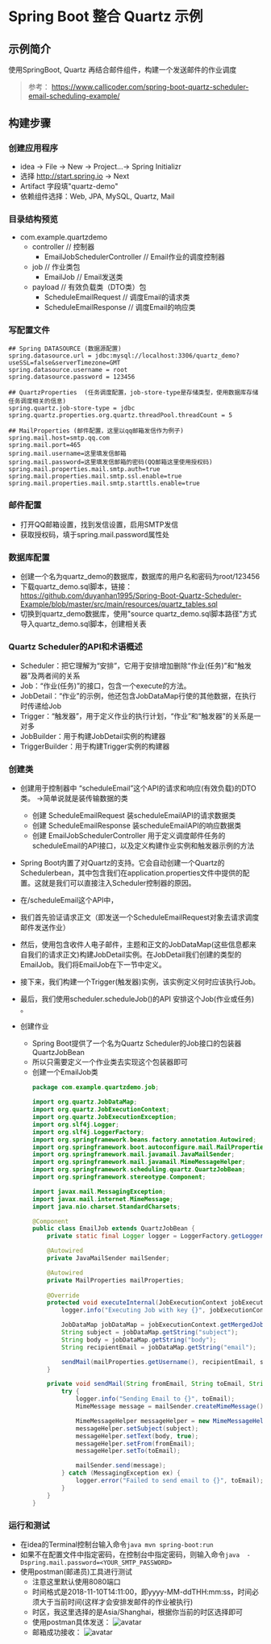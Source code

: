# Spring Boot 整合 Quartz 示例
## 示例简介
使用SpringBoot, Quartz 再结合邮件组件，构建一个发送邮件的作业调度
> 参考： https://www.callicoder.com/spring-boot-quartz-scheduler-email-scheduling-example/
## 构建步骤
### 创建应用程序
 - idea -> File -> New -> Project...-> Spring Initializr
 - 选择 http://start.spring.io -> Next
 - Artifact 字段填"quartz-demo"
 - 依赖组件选择：Web, JPA, MySQL, Quartz, Mail

### 目录结构预览
 - com.example.quartzdemo
     - controller // 控制器
         - EmailJobSchedulerController // Email作业的调度控制器
     - job // 作业类包
         - EmailJob // Email发送类
     - payload // 有效负载类（DTO类）包
         - ScheduleEmailRequest     // 调度Email的请求类
         - ScheduleEmailResponse    // 调度Email的响应类
         
### 写配置文件
```properties
## Spring DATASOURCE (数据源配置)
spring.datasource.url = jdbc:mysql://localhost:3306/quartz_demo?useSSL=false&serverTimezone=GMT
spring.datasource.username = root
spring.datasource.password = 123456

## QuartzProperties  (任务调度配置，job-store-type是存储类型，使用数据库存储任务调度相关的信息)
spring.quartz.job-store-type = jdbc
spring.quartz.properties.org.quartz.threadPool.threadCount = 5

## MailProperties (邮件配置，这里以qq邮箱发信作为例子)
spring.mail.host=smtp.qq.com
spring.mail.port=465
spring.mail.username=这里填发信邮箱
spring.mail.password=这里填发信邮箱的密码(QQ邮箱这里使用授权码)
spring.mail.properties.mail.smtp.auth=true
spring.mail.properties.mail.smtp.ssl.enable=true
spring.mail.properties.mail.smtp.starttls.enable=true
```
### 邮件配置
 - 打开QQ邮箱设置，找到发信设置，启用SMTP发信
 - 获取授权码，填于spring.mail.password属性处

### 数据库配置
 - 创建一个名为quartz_demo的数据库，数据库的用户名和密码为root/123456
 - 下载quartz_demo.sql脚本，链接：https://github.com/duyanhan1995/Spring-Boot-Quartz-Scheduler-Example/blob/master/src/main/resources/quartz_tables.sql
 - 切换到quartz_demo数据库，使用"source quartz_demo.sql脚本路径"方式导入quartz_demo.sql脚本，创建相关表

### Quartz Scheduler的API和术语概述
 - Scheduler：把它理解为“安排”，它用于安排增加删除“作业(任务)”和“触发器”及两者间的关系
 - Job：“作业(任务)”的接口，包含一个execute的方法。
 - JobDetail：“作业”的示例，他还包含JobDataMap行使的其他数据，在执行时传递给Job
 - Trigger：“触发器”，用于定义作业的执行计划，“作业”和“触发器”的关系是一对多
 - JobBuilder：用于构建JobDetail实例的构建器
 - TriggerBuilder：用于构建Trigger实例的构建器
 
 ### 创建类
  - 创建用于控制器中 “scheduleEmail”这个API的请求和响应(有效负载)的DTO类。 ->简单说就是装传输数据的类
     - 创建 ScheduleEmailRequest   装scheduleEmailAPI的请求数据类
     - 创建 ScheduleEmailResponse   装scheduleEmailAPI的响应数据类
     - 创建 EmailJobSchedulerController  用于定义调度邮件任务的scheduleEmail的API接口，以及定义构建作业实例和触发器示例的方法
  - Spring Boot内置了对Quartz的支持。它会自动创建一个Quartz的Schedulerbean，其中包含我们在application.properties文件中提供的配置。这就是我们可以直接注入Scheduler控制器的原因。
   
  - 在/scheduleEmail这个API中，
   
  - 我们首先验证请求正文（即发送一个ScheduleEmailRequest对象去请求调度邮件发送作业）
   
  - 然后，使用包含收件人电子邮件，主题和正文的JobDataMap(这些信息都来自我们的请求正文)构建JobDetail实例。在JobDetail我们创建的类型的EmailJob。我们将EmailJob在下一节中定义。
   
  - 接下来，我们构建一个Trigger(触发器)实例，该实例定义何时应该执行Job。
   
  - 最后，我们使用scheduler.scheduleJob()的API 安排这个Job(作业或任务) 。
   
  - 创建作业
     - Spring Boot提供了一个名为Quartz Scheduler的Job接口的包装器QuartzJobBean
     - 所以只需要定义一个作业类去实现这个包装器即可
     - 创建一个EmailJob类
        ```java
        package com.example.quartzdemo.job;
        
        import org.quartz.JobDataMap;
        import org.quartz.JobExecutionContext;
        import org.quartz.JobExecutionException;
        import org.slf4j.Logger;
        import org.slf4j.LoggerFactory;
        import org.springframework.beans.factory.annotation.Autowired;
        import org.springframework.boot.autoconfigure.mail.MailProperties;
        import org.springframework.mail.javamail.JavaMailSender;
        import org.springframework.mail.javamail.MimeMessageHelper;
        import org.springframework.scheduling.quartz.QuartzJobBean;
        import org.springframework.stereotype.Component;
        
        import javax.mail.MessagingException;
        import javax.mail.internet.MimeMessage;
        import java.nio.charset.StandardCharsets;
        
        @Component
        public class EmailJob extends QuartzJobBean {
            private static final Logger logger = LoggerFactory.getLogger(EmailJob.class);
        
            @Autowired
            private JavaMailSender mailSender;
        
            @Autowired
            private MailProperties mailProperties;
            
            @Override
            protected void executeInternal(JobExecutionContext jobExecutionContext) throws JobExecutionException {
                logger.info("Executing Job with key {}", jobExecutionContext.getJobDetail().getKey());
        
                JobDataMap jobDataMap = jobExecutionContext.getMergedJobDataMap();
                String subject = jobDataMap.getString("subject");
                String body = jobDataMap.getString("body");
                String recipientEmail = jobDataMap.getString("email");
        
                sendMail(mailProperties.getUsername(), recipientEmail, subject, body);
            }
        
            private void sendMail(String fromEmail, String toEmail, String subject, String body) {
                try {
                    logger.info("Sending Email to {}", toEmail);
                    MimeMessage message = mailSender.createMimeMessage();
        
                    MimeMessageHelper messageHelper = new MimeMessageHelper(message, StandardCharsets.UTF_8.toString());
                    messageHelper.setSubject(subject);
                    messageHelper.setText(body, true);
                    messageHelper.setFrom(fromEmail);
                    messageHelper.setTo(toEmail);
        
                    mailSender.send(message);
                } catch (MessagingException ex) {
                    logger.error("Failed to send email to {}", toEmail);
                }
            }
        }
        ```
### 运行和测试
 - 在idea的Terminal控制台输入命令```java mvn spring-boot:run```
 - 如果不在配置文件中指定密码，在控制台中指定密码，则输入命令```java  -Dspring.mail.password=<YOUR_SMTP_PASSWORD>```
 - 使用postman(邮递员)工具进行测试
    - 注意这里默认使用8080端口
    - 时间格式是2018-11-10T14:11:00，即yyyy-MM-ddTHH:mm:ss，时间必须大于当前时间(这样才会安排发邮件的作业被执行)
    - 时区，我这里选择的是Asia/Shanghai，根据你当前的时区选择即可
    - 使用postman具体发送：
       ![avatar](https://raw.githubusercontent.com/duyanhan1995/Spring-Boot-Quartz-Scheduler-Example/master/src/main/resources/postmanTestScheduleEmail.png)
    - 邮箱成功接收：
       ![avatar](https://raw.githubusercontent.com/duyanhan1995/Spring-Boot-Quartz-Scheduler-Example/master/src/main/resources/postmanTestScheduleEmailSuccess.png)